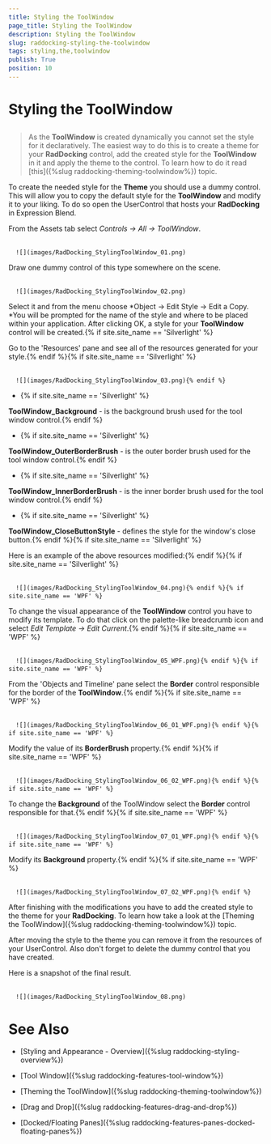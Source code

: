 ```yaml
---
title: Styling the ToolWindow
page_title: Styling the ToolWindow
description: Styling the ToolWindow
slug: raddocking-styling-the-toolwindow
tags: styling,the,toolwindow
publish: True
position: 10
---
```


# Styling the ToolWindow



## 

>As the __ToolWindow__ is created dynamically you cannot set the style for it declaratively. The easiest way to do this is to create a theme for your __RadDocking__ control, add the created style for the __ToolWindow__ in it and apply the theme to the control. To learn how to do it read [this]({%slug raddocking-theming-toolwindow%}) topic.

To create the needed style for the __Theme__ you should use a dummy control. This will allow you to copy the default style for the __ToolWindow__ and modify it to your liking. To do so open the UserControl that hosts your __RadDocking__ in Expression Blend.

From the Assets tab select *Controls -> All -> ToolWindow*.




         
      ![](images/RadDocking_StylingToolWindow_01.png)

Draw one dummy control of this type somewhere on the scene.




         
      ![](images/RadDocking_StylingToolWindow_02.png)

Select it and from the menu choose *Object -> Edit Style -> Edit a Copy. *You will be prompted for the name of the style and where to be placed within your application. After clicking OK, a style for your __ToolWindow__ control will be created.{% if site.site_name == 'Silverlight' %}

Go to the 'Resources' pane and see all of the resources generated for your style.{% endif %}{% if site.site_name == 'Silverlight' %}




         
      ![](images/RadDocking_StylingToolWindow_03.png){% endif %}

* {% if site.site_name == 'Silverlight' %}

__ToolWindow_Background__ - is the background brush used for the tool window control.{% endif %}

* {% if site.site_name == 'Silverlight' %}

__ToolWindow_OuterBorderBrush__ - is the outer border brush used for the tool window control.{% endif %}

* {% if site.site_name == 'Silverlight' %}

__ToolWindow_InnerBorderBrush__ - is the inner border brush used for the tool window control.{% endif %}

* {% if site.site_name == 'Silverlight' %}

__ToolWindow_CloseButtonStyle__ - defines the style for the window's close button.{% endif %}{% if site.site_name == 'Silverlight' %}

Here is an example of the above resources modified:{% endif %}{% if site.site_name == 'Silverlight' %}




         
      ![](images/RadDocking_StylingToolWindow_04.png){% endif %}{% if site.site_name == 'WPF' %}

To change the visual appearance of the __ToolWindow__ control you have to modify its template. To do that click on the palette-like breadcrumb icon and select *Edit Template -> Edit Current*.{% endif %}{% if site.site_name == 'WPF' %}




         
      ![](images/RadDocking_StylingToolWindow_05_WPF.png){% endif %}{% if site.site_name == 'WPF' %}

From the 'Objects and Timeline' pane select the __Border__ control responsible for the border of the __ToolWindow__.{% endif %}{% if site.site_name == 'WPF' %}




         
      ![](images/RadDocking_StylingToolWindow_06_01_WPF.png){% endif %}{% if site.site_name == 'WPF' %}

Modify the value of its __BorderBrush__ property.{% endif %}{% if site.site_name == 'WPF' %}




         
      ![](images/RadDocking_StylingToolWindow_06_02_WPF.png){% endif %}{% if site.site_name == 'WPF' %}

To change the __Background__ of the ToolWindow select the __Border__ control responsible for that.{% endif %}{% if site.site_name == 'WPF' %}




         
      ![](images/RadDocking_StylingToolWindow_07_01_WPF.png){% endif %}{% if site.site_name == 'WPF' %}

Modify its __Background__ property.{% endif %}{% if site.site_name == 'WPF' %}




         
      ![](images/RadDocking_StylingToolWindow_07_02_WPF.png){% endif %}

After finishing with the modifications you have to add the created style to the theme for your __RadDocking__. To learn how take a look at the [Theming the ToolWindow]({%slug raddocking-theming-toolwindow%}) topic.

After moving the style to the theme you can remove it from the resources of your UserControl. Also don't forget to delete the dummy control that you have created.

Here is a snapshot of the final result.




         
      ![](images/RadDocking_StylingToolWindow_08.png)

# See Also

 * [Styling and Appearance - Overview]({%slug raddocking-styling-overview%})

 * [Tool Window]({%slug raddocking-features-tool-window%})

 * [Theming the ToolWindow]({%slug raddocking-theming-toolwindow%})

 * [Drag and Drop]({%slug raddocking-features-drag-and-drop%})

 * [Docked/Floating Panes]({%slug raddocking-features-panes-docked-floating-panes%})
